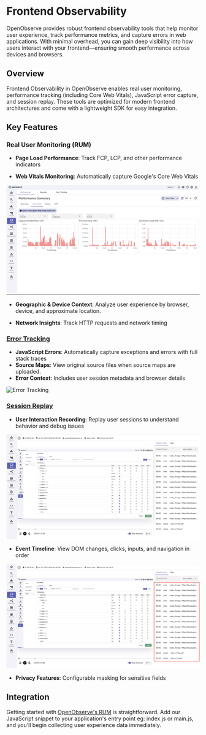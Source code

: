 # Frontend Observability

OpenObserve provides robust frontend observability tools that help monitor user experience, track performance metrics, and capture errors in web applications. With minimal overhead, you can gain deep visibility into how users interact with your frontend—ensuring smooth performance across devices and browsers.

## Overview

Frontend Observability in OpenObserve enables real user monitoring, performance tracking (including Core Web Vitals), JavaScript error capture, and session replay. These tools are optimized for modern frontend architectures and come with a lightweight SDK for easy integration.


## Key Features

### Real User Monitoring (RUM)

- **Page Load Performance**: Track FCP, LCP, and other performance indicators

- **Web Vitals Monitoring**: Automatically capture Google's Core Web Vitals

![Web Vitals Monitoring](../images/features/frontend-webvitals.png)

- **Geographic & Device Context**: Analyze user experience by browser, device, and approximate location.

- **Network Insights**: Track HTTP requests and network timing


### [Error Tracking](../user-guide/rum.md#error-tracking)

- **JavaScript Errors**: Automatically capture exceptions and errors with full stack traces
- **Source Maps**: View original source files when source maps are uploaded.
- **Error Context**: Includes user session metadata and browser details

![Error Tracking](../images/frontend/error-tracking.webp)

### [Session Replay](../user-guide/rum.md#session-replay)

- **User Interaction Recording**: Replay user sessions to understand behavior and debug issues

![User Interaction Recording](../images/features/user-interaction.png)

- **Event Timeline**: View DOM changes, clicks, inputs, and navigation in order

![Event Timeline](../images/features/event-timeline.png)

- **Privacy Features**: Configurable masking for sensitive fields


## Integration

Getting started with [OpenObserve's RUM](../user-guide/rum.md) is straightforward. Add our JavaScript snippet to your application's entry point eg: index.js or main.js, and you'll begin collecting user experience data immediately.

